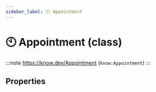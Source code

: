 ```yaml
---
sidebar_label: 🕙 Appointment
---
```


# 🕙 Appointment (class)

:::note
https://know.dev/Appointment
(`know:Appointment`)
:::

## Properties

